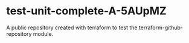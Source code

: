 # test-unit-complete-A-5AUpMZ
A public repository created with terraform to test the terraform-github-repository module.
